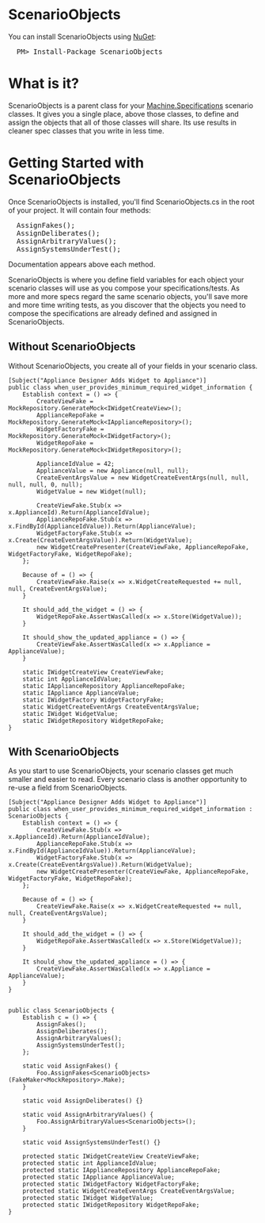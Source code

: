 ScenarioObjects
===============

You can install ScenarioObjects using [NuGet](http://nuget.org/packages/ScenarioObjects):

<pre>
  PM> Install-Package ScenarioObjects
</pre>

# What is it?

ScenarioObjects is a parent class for your [Machine.Specifications](https://github.com/machine/machine.specifications) scenario classes. It gives you a single place, above those classes, to define and assign the objects that all of those classes will share. Its use results in cleaner spec classes that you write in less time.

# Getting Started with ScenarioObjects

Once ScenarioObjects is installed, you'll find ScenarioObjects.cs in the root of your project. It will contain four methods:

<pre>
  AssignFakes();
  AssignDeliberates();
  AssignArbitraryValues();
  AssignSystemsUnderTest();
</pre>

Documentation appears above each method.

ScenarioObjects is where you define field variables for each object your scenario classes will use as you compose your specifications/tests. As more and more specs regard the same scenario objects, you'll save more and more time writing tests, as you discover that the objects you need to compose the specifications are already defined and assigned in ScenarioObjects.

## Without ScenarioObjects

Without ScenarioObjects, you create all of your fields in your scenario class.

    [Subject("Appliance Designer Adds Widget to Appliance")]
    public class when_user_provides_minimum_required_widget_information {
        Establish context = () => {
            CreateViewFake = MockRepository.GenerateMock<IWidgetCreateView>();
            ApplianceRepoFake = MockRepository.GenerateMock<IApplianceRepository>();
            WidgetFactoryFake = MockRepository.GenerateMock<IWidgetFactory>();
            WidgetRepoFake = MockRepository.GenerateMock<IWidgetRepository>();

            ApplianceIdValue = 42;
            ApplianceValue = new Appliance(null, null);
            CreateEventArgsValue = new WidgetCreateEventArgs(null, null, null, null, 0, null);
            WidgetValue = new Widget(null);

            CreateViewFake.Stub(x => x.ApplianceId).Return(ApplianceIdValue);
            ApplianceRepoFake.Stub(x => x.FindById(ApplianceIdValue)).Return(ApplianceValue);
            WidgetFactoryFake.Stub(x => x.Create(CreateEventArgsValue)).Return(WidgetValue);
            new WidgetCreatePresenter(CreateViewFake, ApplianceRepoFake, WidgetFactoryFake, WidgetRepoFake);
        };

        Because of = () => {
            CreateViewFake.Raise(x => x.WidgetCreateRequested += null, null, CreateEventArgsValue);
        }

        It should_add_the_widget = () => {
            WidgetRepoFake.AssertWasCalled(x => x.Store(WidgetValue));
        }

        It should_show_the_updated_appliance = () => {
            CreateViewFake.AssertWasCalled(x => x.Appliance = ApplianceValue);
        }

        static IWidgetCreateView CreateViewFake;
        static int ApplianceIdValue;
        static IApplianceRepository ApplianceRepoFake;
        static IAppliance ApplianceValue;
        static IWidgetFactory WidgetFactoryFake;
        static WidgetCreateEventArgs CreateEventArgsValue;
        static IWidget WidgetValue;
        static IWidgetRepository WidgetRepoFake;
    }

## With ScenarioObjects

As you start to use ScenarioObjects, your scenario classes get much smaller and easier to read. Every scenario class is another opportunity to re-use a field from ScenarioObjects.

    [Subject("Appliance Designer Adds Widget to Appliance")]
    public class when_user_provides_minimum_required_widget_information : ScenarioObjects {
        Establish context = () => {
            CreateViewFake.Stub(x => x.ApplianceId).Return(ApplianceIdValue);
            ApplianceRepoFake.Stub(x => x.FindById(ApplianceIdValue)).Return(ApplianceValue);
            WidgetFactoryFake.Stub(x => x.Create(CreateEventArgsValue)).Return(WidgetValue);
            new WidgetCreatePresenter(CreateViewFake, ApplianceRepoFake, WidgetFactoryFake, WidgetRepoFake);
        };

        Because of = () => {
            CreateViewFake.Raise(x => x.WidgetCreateRequested += null, null, CreateEventArgsValue);
        }

        It should_add_the_widget = () => {
            WidgetRepoFake.AssertWasCalled(x => x.Store(WidgetValue));
        }

        It should_show_the_updated_appliance = () => {
            CreateViewFake.AssertWasCalled(x => x.Appliance = ApplianceValue);
        }
    }


    public class ScenarioObjects {
        Establish c = () => {
            AssignFakes();
            AssignDeliberates();
            AssignArbitraryValues();
            AssignSystemsUnderTest();
        };

        static void AssignFakes() {
            Foo.AssignFakes<ScenarioObjects>(FakeMaker<MockRepository>.Make);
        }

        static void AssignDeliberates() {}

        static void AssignArbitraryValues() {
            Foo.AssignArbitraryValues<ScenarioObjects>();
        }

        static void AssignSystemsUnderTest() {}

        protected static IWidgetCreateView CreateViewFake;
        protected static int ApplianceIdValue;
        protected static IApplianceRepository ApplianceRepoFake;
        protected static IAppliance ApplianceValue;
        protected static IWidgetFactory WidgetFactoryFake;
        protected static WidgetCreateEventArgs CreateEventArgsValue;
        protected static IWidget WidgetValue;
        protected static IWidgetRepository WidgetRepoFake;
    }
